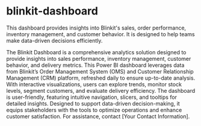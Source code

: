 # blinkit-dashboard
This dashboard provides insights into Blinkit's sales, order performance, inventory management, and customer behavior. It is designed to help teams make data-driven decisions efficiently.

The Blinkit Dashboard is a comprehensive analytics solution designed to provide insights into sales performance, inventory management, customer behavior, and delivery metrics. This Power BI dashboard leverages data from Blinkit’s Order Management System (OMS) and Customer Relationship Management (CRM) platform, refreshed daily to ensure up-to-date analysis. With interactive visualizations, users can explore trends, monitor stock levels, segment customers, and evaluate delivery efficiency. The dashboard is user-friendly, featuring intuitive navigation, slicers, and tooltips for detailed insights. Designed to support data-driven decision-making, it equips stakeholders with the tools to optimize operations and enhance customer satisfaction. For assistance, contact [Your Contact Information].
